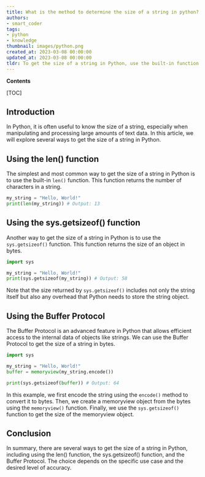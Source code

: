```yaml
---
title: What is the method to determine the size of a string in python?
authors:
- smart_coder
tags:
- python
- knowledge
thumbnail: images/python.png
created_at: 2023-03-08 00:00:00
updated_at: 2023-03-08 00:00:00
tldr: To get the size of a string in Python, use the built-in function len(string).
---
```


**Contents**

[TOC]

## Introduction
In Python, it is often useful to know the size of a string, especially when manipulating and processing large amounts of text data. In this article, we will explore several ways to get the size of a string in Python.

## Using the len() function
The simplest and most common way to get the size of a string in Python is to use the built-in `len()` function. This function returns the number of characters in a string.

```python
my_string = "Hello, World!"
print(len(my_string)) # Output: 13
```

## Using the sys.getsizeof() function
Another way to get the size of a string in Python is to use the `sys.getsizeof()` function. This function returns the size of an object in bytes.

```python
import sys

my_string = "Hello, World!"
print(sys.getsizeof(my_string)) # Output: 58
```

Note that the size returned by `sys.getsizeof()` includes not only the string itself but also any overhead that Python needs to store the string object.

## Using the Buffer Protocol
The Buffer Protocol is an advanced feature in Python that allows efficient access to the internal data of objects like strings. We can use the Buffer Protocol to get the size of a string in bytes.

```python
import sys

my_string = "Hello, World!"
buffer = memoryview(my_string.encode())

print(sys.getsizeof(buffer)) # Output: 64
```

In this example, we first encode the string using the `encode()` method to convert it to bytes. Then, we create a memoryview object from the bytes using the `memoryview()` function. Finally, we use the `sys.getsizeof()` function to get the size of the memoryview object.

## Conclusion
In summary, there are several ways to get the size of a string in Python, including using the len() function, the sys.getsizeof() function, and the Buffer Protocol. The choice depends on the specific use case and the desired level of accuracy.
